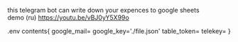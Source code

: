 this telegram bot can write down your expences to google sheets<br />
demo (ru) https://youtu.be/vBJ0yY5X99o



.env contents{
    google_mail=
    google_key='./file.json'
    table_token=
    telekey=
}